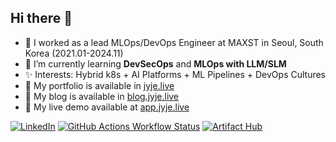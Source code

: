 ## Hi there 👋

- 🔭 I worked as a lead MLOps/DevOps Engineer at MAXST in Seoul, South Korea (2021.01-2024.11)
- 🌱 I’m currently learning **DevSecOps** and **MLOps with LLM/SLM**
- ✨ Interests: Hybrid k8s + AI Platforms + ML Pipelines + DevOps Cultures
- 💼 My portfolio is available in [jyje.live](https://jyje.live)
- 💬 My blog is available in [blog.jyje.live](https://blog.jyje.live)
- 🚀 My live demo available at [app.jyje.live](https://app.jyje.live)

<!--
**jyje/jyje** is a ✨ _special_ ✨ repository because its `README.md` (this file) appears on your GitHub profile.

Here are some ideas to get you started:

- 🔭 I’m currently working on ...
- 🌱 I’m currently learning ...
- 👯 I’m looking to collaborate on ...
- 🤔 I’m looking for help with ...
- 💬 Ask me about ...
- 📫 How to reach me: ...
- 😄 Pronouns: ...
- ⚡ Fun fact: ...
-->

[![LinkedIn](https://img.shields.io/badge/LinkedIn-jyje-blue.svg?logo=linkedin)](https://www.linkedin.com/in/jyje)
[![GitHub Actions Workflow Status](https://img.shields.io/github/actions/workflow/status/jyje/profile/publish-github-pages.yml?style=flat&label=Profile)](https://jyje.live)
[![Artifact Hub](https://img.shields.io/endpoint?url=https://artifacthub.io/badge/repository/jyje)](https://artifacthub.io/packages/search?repo=jyje)
